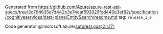 Generated from https://github.com/Azure/azure-rest-api-specs/tree/3c764635e7d442b3e74caf593029fcd440b3ef82//specification/cognitiveservices/data-plane/EntitySearch/readme.md tag: `release_1_0`

Code generator @microsoft.azure/autorest.go@2.1.171


